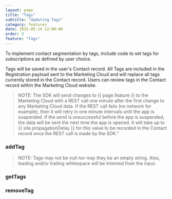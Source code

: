 ```yaml
---
layout: page
title: "Tags"
subtitle: "Updating Tags"
category: features
date: 2015-05-14 12:00:00
order: 3
feature: "Tags"
---
```

To implement contact segmentation by tags, include code to set tags for subscriptions as defined by user choice.

Tags will be saved in the user's Contact record. All Tags are included in the Registration payload sent to the Marketing Cloud and will replace all tags currently stored in the Contact record. Users can review tags in the Contact record within the Marketing Cloud website.

> NOTE: The SDK will send changes to {{ page.feature }} to the Marketing Cloud with a REST call one minute after the first change to any Marketing Cloud data. If the REST call fails (no network for example), then it will retry in one minute intervals until the app is suspended. If the send is unsuccessful before the app is suspended, the data will be sent the next time the app is opened. It will take up to {{ site.propagationDelay }} for this value to be recorded in the Contact record once the REST call is made by the SDK."

### addTag

<script src="https://gist.github.com/sfmc-mobilepushsdk/c18ddf8fb4a23562f3de.js"></script>

> NOTE: Tags may not be null nor may they be an empty string. Also, leading and/or trailing whitespace will be trimmed from the input.

### getTags

<script src="https://gist.github.com/sfmc-mobilepushsdk/c0f8493465c17a89984c.js"></script>

### removeTag

<script src="https://gist.github.com/sfmc-mobilepushsdk/dc7da62da61c1933dc47.js"></script>